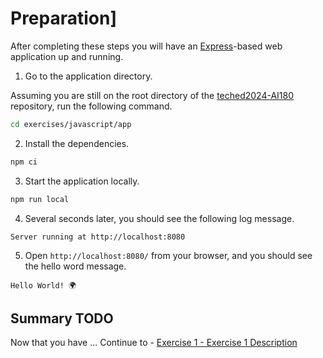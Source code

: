 # Preparation]

After completing these steps you will have an [Express](https://www.npmjs.com/package/express)-based web application up and running.

1. Go to the application directory.

Assuming you are still on the root directory of the [teched2024-AI180](https://github.com/SAP-samples/teched2024-AI180) repository, run the following command.
```bash
cd exercises/javascript/app
```

2. Install the dependencies.
```bash
npm ci
```

3. Start the application locally.
```bash
npm run local
```
4. Several seconds later, you should see the following log message.
```
Server running at http://localhost:8080
```

5. Open `http://localhost:8080/` from your browser, and you should see the hello word message.
```
Hello World! 🌍
```

## Summary TODO

Now that you have ... 
Continue to - [Exercise 1 - Exercise 1 Description](../ex1/README.md)

